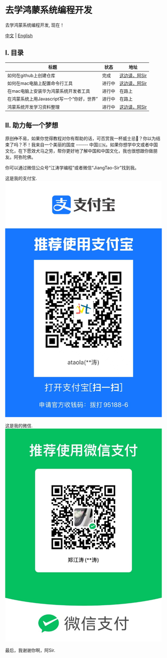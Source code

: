 # 去学鸿蒙系统编程开发
去学鸿蒙系统编程开发, 现在！

[中文](./README-cn.md) | [English](./README.md)

## I. 目录

|  标题   | 状态  | 地址 |
|  ----  | ----  | ----  |
| 如何在github上创建仓库| 完成  | [这边请，阿Sir](https://mp.weixin.qq.com/s/SRTZNAoVqcit-QCsAHFAfA) |
| 如何在mac电脑上配置命令行工具  | 进行中  | [这边请，阿Sir](https://mp.weixin.qq.com/s/BBsY_saRW2F1BhX2fktjzw) |
| 在mac电脑上安装华为鸿蒙系统开发者工具  | 进行中  | 在路上 |
| 在鸿蒙系统上用Javascript写一个“你好，世界” | 进行中  | 在路上 |
| 鸿蒙系统开发学习资料整理| 进行中  | [这边请，阿Sir](https://mp.weixin.qq.com/s?__biz=MzIxNzI2ODMyMA==&mid=2651292295&idx=1&sn=80907e629c53e26ee1e07b9dde444e49&chksm=8c0f4b88bb78c29e6a51617bd87dea925529d18aed547816d45f909969d58cfcec06dc9c8622#rd) |


## II. 助力每一个梦想

原创~~作~~不易，如果你觉得教程对你有帮助的话，可否赏我一杯威士忌🥃？你以为结束了吗？不！我来自一个美丽的国度 ------ 中国🇨🇳。如果你想学中文或者中国文化，在下愿效犬马之劳，帮你更好地了解中国和中国文化，我也很想跟你做朋友。阿弥陀佛。

你可以通过微信公众号“江涛学编程”或者微信“JiangTao-Sir”找到我。

这是我的支付宝.
![支付宝](img/zfb.jpg)

这是我的微信.
![微信](img/wx.jpg)

最后，我谢谢你啊，阿Sir.